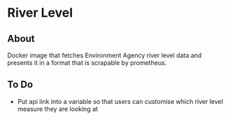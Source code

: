 # River Level
## About
Docker image that fetches Environment Agency river level data and presents it in a format that is scrapable by prometheus.
## To Do
- Put api link into a variable so that users can customise which river level measure they are looking at